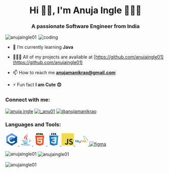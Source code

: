 <h1 align="center">Hi 👋🏻, I'm Anuja Ingle 🙋🏻‍♀️</h1>
<h3 align="center">A passionate Software Engineer from India</h3>

<img align="right" alt="coding" width="400" src="https://cdn.dribbble.com/users/1857592/screenshots/3848396/character-typing.gif">


<p align="left"> <img src="https://komarev.com/ghpvc/?username=anujaingle01&label=Profile%20views&color=0e75b6&style=flat" alt="anujaingle01" /> </p>

- 🌱 I’m currently learning **Java**

- 👩🏻‍💻 All of my projects are available at [https://github.com/anujaingle01](https://github.com/anujaingle01)

- 📫 How to reach me **anujamanikrao@gmail.com**

- ⚡ Fun fact **I am Cute 😊**

<h3 align="left">Connect with me:</h3>
<p align="left">
<a href="https://linkedin.com/in/anuja-ingle" target="blank"><img align="center" src="https://raw.githubusercontent.com/rahuldkjain/github-profile-readme-generator/master/src/images/icons/Social/linked-in-alt.svg" alt="anuja ingle" height="30" width="40" /></a>
<a href="https://instagram.com/i_anu01" target="blank"><img align="center" src="https://raw.githubusercontent.com/rahuldkjain/github-profile-readme-generator/master/src/images/icons/Social/instagram.svg" alt="i_anu01" height="30" width="40" /></a>
<a href="https://www.hackerrank.com/anujamanikrao" target="blank"><img align="center" src="https://raw.githubusercontent.com/rahuldkjain/github-profile-readme-generator/master/src/images/icons/Social/hackerrank.svg" alt="@anujamanikrao" height="30" width="40" /></a>
</p>

<h3 align="left">Languages and Tools:</h3>
<p align="left"> <a href="https://www.cprogramming.com/" target="_blank" rel="noreferrer"> <img src="https://raw.githubusercontent.com/devicons/devicon/master/icons/c/c-original.svg" alt="c" width="40" height="40"/> </a> <a href="https://www.java.com" target="_blank" rel="noreferrer"> <img src="https://raw.githubusercontent.com/devicons/devicon/master/icons/java/java-original.svg" alt="java" width="40" height="40"/> </a> <a href="https://www.w3schools.com/html/default.asp" target="_blank" rel="noreferrer"> <img src="https://raw.githubusercontent.com/devicons/devicon/master/icons/html5/html5-original-wordmark.svg" alt="html5" width="40" height="40"/> </a> <a href="https://www.w3schools.com/css/" target="_blank" rel="noreferrer"> <img src="https://raw.githubusercontent.com/devicons/devicon/master/icons/css3/css3-original-wordmark.svg" alt="css3" width="40" height="40"/> </a> <a href="https://developer.mozilla.org/en-US/docs/Web/JavaScript" target="_blank" rel="noreferrer"> <img src="https://raw.githubusercontent.com/devicons/devicon/master/icons/javascript/javascript-original.svg" alt="javascript" width="40" height="40"/> </a> <a href="https://www.mysql.com/" target="_blank" rel="noreferrer"> <img src="https://raw.githubusercontent.com/devicons/devicon/master/icons/mysql/mysql-original-wordmark.svg" alt="mysql" width="40" height="40"/> </a> <a href="https://www.figma.com/" target="_blank" rel="noreferrer"> <img src="https://www.vectorlogo.zone/logos/figma/figma-icon.svg" alt="figma" width="40" height="40"/> </a> </p>

<p><img align="left" src="https://github-readme-stats.vercel.app/api/top-langs?username=anujaingle01&show_icons=true&locale=en&layout=compact" alt="anujaingle01" /></p>

<p>&nbsp;<img align="center" src="https://github-readme-stats.vercel.app/api?username=anujaingle01&show_icons=true&locale=en" alt="anujaingle01" /></p>

<p><img align="center" src="https://github-readme-streak-stats.herokuapp.com/?user=anujaingle01&" alt="anujaingle01" /></p>
